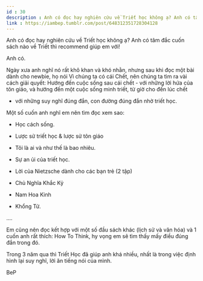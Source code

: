 ```yaml
---
id : 30
description : Anh có đọc hay nghiên cứu về Triết học không ạ? Anh có tâm đắc cuốn sách nào về Triết thì recommend giúp em với!
link : https://iambep.tumblr.com/post/648312351728304128
---
```


Anh có đọc hay nghiên cứu về Triết học không ạ? Anh có tâm đắc cuốn sách
nào về Triết thì recommend giúp em với!

Anh có.

Ngày xưa anh nghĩ nó rất khô khan và khó nhằn, nhưng sau khi đọc một bài
dành cho newbie, họ nói Vì chúng ta có cái Chết, nên chúng ta tìm ra vài
cách giải quyết: Hướng đến cuộc sống sau cái chết - với những lời hứa của
tôn giáo, và hướng đến một cuộc sống minh triết, từ giờ cho đến lúc chết
- với những suy nghĩ đúng đắn, con đường đúng đắn nhờ triết học.

Một số cuốn anh nghĩ em nên tìm đọc xem sao:

- Học cách sống.

- Lược sử triết học & lược sử tôn giáo

- Tôi là ai và như thế là bao nhiêu.

- Sự an ủi của triết học.

- Lời của Nietzsche dành cho các bạn trẻ (2 tập)

- Chủ Nghĩa Khắc Kỷ

- Nam Hoa Kinh

- Khổng Tử.

....

Em cũng nên đọc kết hợp với một số đầu sách khác (lịch sử và văn hóa) và
1 cuốn anh rất thích: How To Think, hy vọng em sẽ tìm thấy mấy điều đúng
đắn trong đó.

Trong 3 năm qua thì Triết Học đã giúp anh khá nhiều, nhất là trong việc
định hình lại suy nghĩ, lời ăn tiếng nói của mình.

BeP